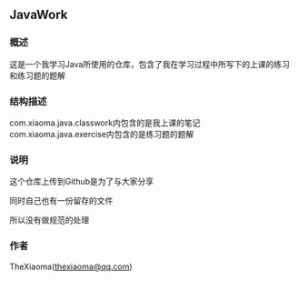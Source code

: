## JavaWork

### 概述

这是一个我学习Java所使用的仓库，包含了我在学习过程中所写下的上课的练习和练习题的题解

### 结构描述

com.xiaoma.java.classwork内包含的是我上课的笔记
com.xiaoma.java.exercise内包含的是练习题的题解

### 说明

这个仓库上传到Github是为了与大家分享

同时自己也有一份留存的文件

所以没有做规范的处理

### 作者

TheXiaoma(thexiaoma@qq.com)
